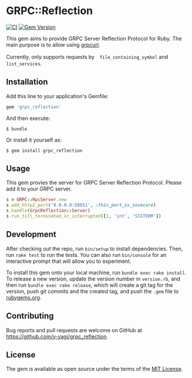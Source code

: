# GRPC::Reflection

[![CI](https://github.com/y-yagi/grpc_reflection/workflows/Ruby/badge.svg)](https://github.com/y-yagi/grpc_reflection/actions/workflows/main.yml)
[![Gem Version](https://badge.fury.io/rb/grpc_reflection.svg)](http://badge.fury.io/rb/grpc_reflection)

This gem aims to provide GRPC Server Reflection Protocol for Ruby. The main purpose is to allow using [grpcurl](https://github.com/fullstorydev/grpcurl).

Currently, only supports requests by　`file_containing_symbol` and `list_services`.

## Installation

Add this line to your application's Gemfile:

```ruby
gem 'grpc_reflection'
```

And then execute:

    $ bundle

Or install it yourself as:

    $ gem install grpc_reflection

## Usage

This gem provies the server for GRPC Server Reflection Protocol. Please add it to your GRPC server.

```ruby
s = GRPC::RpcServer.new
s.add_http2_port('0.0.0.0:50051', :this_port_is_insecure)
s.handle(GrpcReflection::Server)
s.run_till_terminated_or_interrupted([1, 'int', 'SIGTERM'])
```

## Development

After checking out the repo, run `bin/setup` to install dependencies. Then, run `rake test` to run the tests. You can also run `bin/console` for an interactive prompt that will allow you to experiment.

To install this gem onto your local machine, run `bundle exec rake install`. To release a new version, update the version number in `version.rb`, and then run `bundle exec rake release`, which will create a git tag for the version, push git commits and the created tag, and push the `.gem` file to [rubygems.org](https://rubygems.org).

## Contributing

Bug reports and pull requests are welcome on GitHub at https://github.com/y-yagi/grpc_reflection.

## License

The gem is available as open source under the terms of the [MIT License](https://opensource.org/licenses/MIT).
